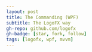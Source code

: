 ```yaml
---
layout: post
title: The Commanding (WPF)
subtitle: The LogoFX way 
gh-repo: github.com/logofx
gh-badge: [star, fork, follow]
tags: [logofx, wpf, mvvm]
---
```

